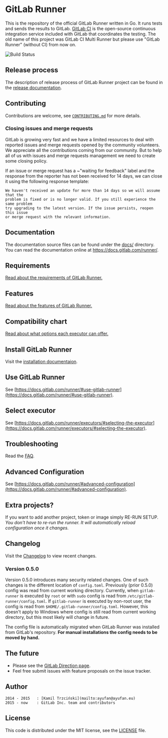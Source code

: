 # GitLab Runner

This is the repository of the official GitLab Runner written in Go.
It runs tests and sends the results to GitLab.
[GitLab CI](https://about.gitlab.com/gitlab-ci) is the open-source
continuous integration service included with GitLab that coordinates the testing.
The old name of this project was GitLab CI Multi Runner but please use "GitLab Runner" (without CI) from now on.

![Build Status](https://gitlab.com/gitlab-org/gitlab-ci-multi-runner/badges/master/build.svg)

## Release process

The description of release process of GitLab Runner project can be found in the [release documentation](docs/release_process/README.md).

## Contributing

Contributions are welcome, see [`CONTRIBUTING.md`](CONTRIBUTING.md) for more details.

### Closing issues and merge requests

GitLab is growing very fast and we have a limited resources to deal with reported issues
and merge requests opened by the community volunteers. We appreciate all the contributions
coming from our community. But to help all of us with issues and merge requests management
we need to create some closing policy.

If an issue or merge request has a ~"waiting for feedback" label and the response from the
reporter has not been received for 14 days, we can close it using the following response
template:

```
We haven't received an update for more than 14 days so we will assume that the
problem is fixed or is no longer valid. If you still experience the same problem
try upgrading to the latest version. If the issue persists, reopen this issue
or merge request with the relevant information.
```

## Documentation

The documentation source files can be found under the [docs/](docs/) directory. You can
read the documentation online at https://docs.gitlab.com/runner/.

## Requirements

[Read about the requirements of GitLab Runner.](https://docs.gitlab.com/runner/#requirements)

## Features

[Read about the features of GitLab Runner.](https://docs.gitlab.com/runner/#features)

## Compatibility chart

[Read about what options each executor can offer.](https://docs.gitlab.com/runner/executors/#compatibility-chart)

## Install GitLab Runner

Visit the [installation documentaion](https://docs.gitlab.com/runner/install/).

## Use GitLab Runner

See [https://docs.gitlab.com/runner/#use-gitlab-runner](https://docs.gitlab.com/runner/#use-gitlab-runner).

## Select executor

See [https://docs.gitlab.com/runner/executors/#selecting-the-executor](https://docs.gitlab.com/runner/executors/#selecting-the-executor).

## Troubleshooting

Read the [FAQ](https://docs.gitlab.com/runner/faq/).

## Advanced Configuration

See [https://docs.gitlab.com/runner/#advanced-configuration](https://docs.gitlab.com/runner/#advanced-configuration).

## Extra projects?

If you want to add another project, token or image simply RE-RUN SETUP.
*You don't have to re-run the runner. It will automatically reload configuration once it changes.*

## Changelog

Visit the [Changelog](CHANGELOG.md) to view recent changes.

### Version 0.5.0

Version 0.5.0 introduces many security related changes.
One of such changes is the different location of `config.toml`.
Previously (prior 0.5.0) config was read from current working directory.
Currently, when `gitlab-runner` is executed by `root` or with `sudo` config is read from `/etc/gitlab-runner/config.toml`.
If `gitlab-runner` is executed by non-root user, the config is read from `$HOME/.gitlab-runner/config.toml`.
However, this doesn't apply to Windows where config is still read from current working directory, but this most likely will change in future.

The config file is automatically migrated when GitLab Runner was installed from GitLab's repository.
**For manual installations the config needs to be moved by hand.**

## The future

* Please see the [GitLab Direction page](https://about.gitlab.com/direction/).
* Feel free submit issues with feature proposals on the issue tracker.

## Author

```
2014 - 2015   : [Kamil Trzciński](mailto:ayufan@ayufan.eu)
2015 - now    : GitLab Inc. team and contributors
```

## License

This code is distributed under the MIT license, see the [LICENSE](LICENSE.md) file.
